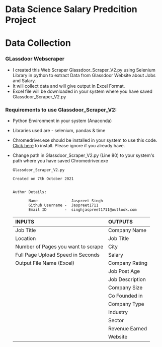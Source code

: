 # Data Science Salary Predcition Project

# Data Collection
  
  ### GLassdoor Webscraper
  - I created this Web Scraper Glassdoor_Scraper_V2.py using Selenium Library in python to extract Data from Glassdoor Website about Jobs and Salary.
  - It will collect data and will give output in Excel Format.
  - Excel file will be downloaded in your system where you have saved Glassdoor_Scraper_V2.py
  
  ### Requirements to use Glassdoor_Scraper_V2:
  - Python Environment in your system (Anaconda)
  - Libraries used are - selenium, pandas & time
  - Chromedriver.exe should be installed in your system to use this code. [Click here](https://chromedriver.chromium.org/downloads) to install. Please ignore if you already have.
  - Change path in Glassdoor_Scraper_V2.py (Line 80) to your system's path where you have saved Chromedriver.exe      
        
        Glassdoor_Scraper_V2.py

        Created on 7th October 2021

       
        Author Details:
               
               Name            -  Jaspreet Singh
               Github Username -  Jaspreet1711
               Email ID        -  singhjaspreet1711@outlook.com
        
      |              INPUTS                |     OUTPUTS    |     
      | :--------------------------------- |:-------------- |
      | Job Title                          | Company Name   | 
      | Location                           | Job Title      |
      | Number of Pages you want to scrape | City           |
      | Full Page Upload Speed in Seconds  | Salary         |
      | Output File Name (Excel)           | Company Rating |
      |                                    | Job Post Age   |
      |                                    | Job Description|
      |                                    | Company Size   |
      |                                    | Co Founded in  |
      |                                    | Company Type   |
      |                                    | Industry       |
      |                                    | Sector         |
      |                                     | Revenue Earned |
      |                                     | Website        |
